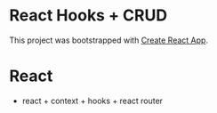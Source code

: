# React Hooks + CRUD

This project was bootstrapped with [Create React App](https://github.com/facebook/create-react-app).

# React

- react + context + hooks + react router
